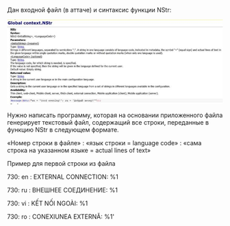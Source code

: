 Дан входной файл (в аттаче) и синтаксис функции NStr:

![img.png](img.png)

Нужно написать программу, которая на основании приложенного файла генерирует текстовый файл, содержащий все строки, переданные в функцию NStr в следующем формате.

«Номер строки в файле» : «язык строки = language code» : «сама строка на указанном языке = actual lines of text»

Пример для первой строки из файла

730: en : EXTERNAL CONNECTION: %1

730: ru : ВНЕШНЕЕ СОЕДИНЕНИЕ: %1

730: vi : KẾT NỐI NGOÀI: %1

730: ro : CONEXIUNEA EXTERNĂ: %1'